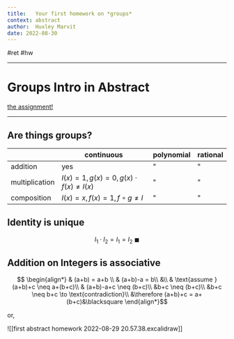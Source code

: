 ```yaml
---
title:   Your first homework on *groups*
context: abstract
author:  Huxley Marvit
date: 2022-08-30
---
```


#ret #hw 

***

# Groups Intro in Abstract

[the assignment!](https://nuevaschool.instructure.com/courses/4390/assignments/71998)

***
## Are things groups?
|                | continuous                                      | polynomial | rational |
| -------------- | ----------------------------------------------- | ---------- | -------- |
| addition       | yes                                             | "           | "         |
| multiplication | $I(x) = 1, g(x) = 0, g(x) \cdot f(x) \neq I(x)$ | "           |       "   |
| composition    | $I(x) = x, f(x) = 1, f \circ g \neq I$                                                 |     "       | "         |

## Identity is unique 
$$I_{1} \cdot I_{2} = I_{1} = I_{2} \text{ } \blacksquare$$

## Addition on Integers is associative
$$ \begin{align*} &
(a+b) = a+b \\ &
 (a+b)-a = b\\ &\\
&
 \text{assume } (a+b)+c \neq a+(b+c)\\
&
(a+b)-a+c \neq (b+c)\\
&b+c \neq (b+c)\\
&b+c \neq b+c \to \text{contradiction}\\
&\therefore (a+b)+c = a+(b+c)&\blacksquare 
\end{align*}$$

or,

![[first abstract homework 2022-08-29 20.57.38.excalidraw]]


